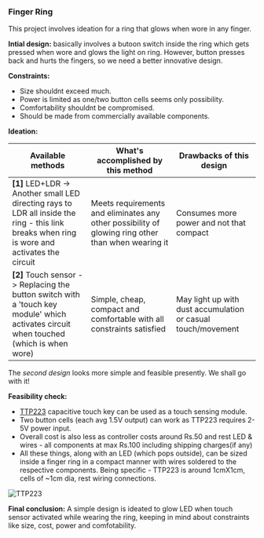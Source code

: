 ### Finger Ring
This project involves ideation for a ring that glows when wore in any finger.

**Intial design:** basically involves a butoon switch inside the ring which gets pressed when wore and glows the light on ring. However, button presses back and hurts the fingers, so we need a better innovative design.

**Constraints:**
* Size shouldnt exceed much.
* Power is limited as one/two button cells seems only possibility.
* Comfortability shouldnt be compromised.
* Should be made from commercially available components.

**Ideation:**

Available methods | What's accomplished by this method | Drawbacks of this design
------------------|---------------------|-------------------------
**[1]** LED+LDR -> Another small LED directing rays to LDR all inside the ring - this link breaks when ring is wore and activates the circuit | Meets requirements and eliminates any other possibility of glowing ring other than when wearing it | Consumes more power and not that compact
**[2]** Touch sensor -> Replacing the button switch with a 'touch key module' which activates circuit when touched (which is when wore) | Simple, cheap, compact and comfortable with all constraints satisfied | May light up with dust accumulation or casual touch/movement

The *second design* looks more simple and feasible presently. We shall go with it!

**Feasibility check:**
* [TTP223](https://pdf1.alldatasheet.com/datasheet-pdf/view/1179637/TTELEC/TTP223.html) capacitive touch key can be used as a touch sensing module.
* Two button cells (each avg 1.5V output) can work as TTP223 requires 2-5V power input.
* Overall cost is also less as controller costs around Rs.50 and rest LED & wires - all components at max Rs.100 including shipping charges(if any)
* All these things, along with an LED (which pops outside), can be sized inside a finger ring in a compact manner with wires soldered to the respective components. Being specific - TTP223 is around 1cmX1cm, cells of ~1cm dia, rest wiring connections.

![TTP223](https://rarecomponents.com/store/image/cache/data/0-1921-1-400x400.jpg)

**Final conclusion:** A simple design is ideated to glow LED when touch sensor activated while wearing the ring, keeping in mind about constraints like size, cost, power and comfotability.
